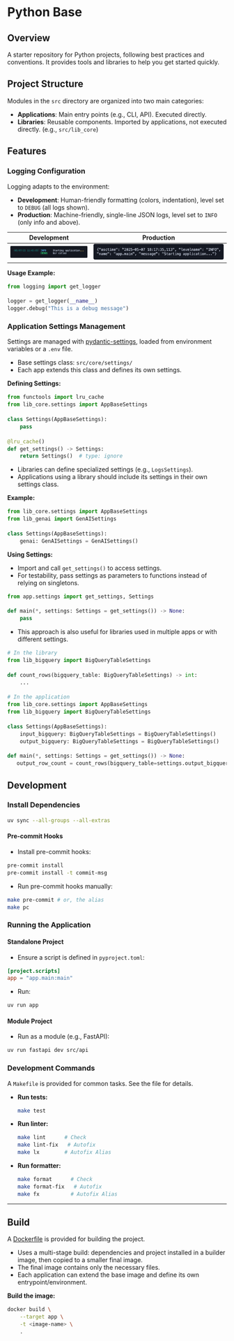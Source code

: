 # Python Base

## Overview

A starter repository for Python projects, following best practices and conventions. It provides tools and libraries to help you get started quickly.

## Project Structure

Modules in the `src` directory are organized into two main categories:

- **Applications**: Main entry points (e.g., CLI, API). Executed directly.
- **Libraries**: Reusable components. Imported by applications, not executed directly. (e.g., `src/lib_core`)

## Features

### Logging Configuration

Logging adapts to the environment:

- **Development**: Human-friendly formatting (colors, indentation), level set to `DEBUG` (all logs shown).
- **Production**: Machine-friendly, single-line JSON logs, level set to `INFO` (only info and above).

| Development | Production |
| ----------- | ---------- |
| ![Development Log Example](docs/assets/logs_dev.png) | ![Production Log Example](docs/assets/logs_prod.png) |

**Usage Example:**

```python
from logging import get_logger

logger = get_logger(__name__)
logger.debug("This is a debug message")
```

### Application Settings Management

Settings are managed with [pydantic-settings](https://pydantic-docs.helpmanual.io/usage/settings.html), loaded from environment variables or a `.env` file.

- Base settings class: `src/core/settings/`
- Each app extends this class and defines its own settings.

**Defining Settings:**

```python
from functools import lru_cache
from lib_core.settings import AppBaseSettings

class Settings(AppBaseSettings):
    pass

@lru_cache()
def get_settings() -> Settings:
    return Settings()  # type: ignore
```

- Libraries can define specialized settings (e.g., `LogsSettings`).
- Applications using a library should include its settings in their own settings class.

**Example:**

```python
from lib_core.settings import AppBaseSettings
from lib_genai import GenAISettings

class Settings(AppBaseSettings):
    genai: GenAISettings = GenAISettings()
```

**Using Settings:**

- Import and call `get_settings()` to access settings.
- For testability, pass settings as parameters to functions instead of relying on singletons.

```python
from app.settings import get_settings, Settings

def main(*, settings: Settings = get_settings()) -> None:
    pass
```

- This approach is also useful for libraries used in multiple apps or with different settings.

```python
# In the library
from lib_bigquery import BigQueryTableSettings

def count_rows(bigquery_table: BigQueryTableSettings) -> int:
    ...

# In the application
from lib_core.settings import AppBaseSettings
from lib_bigquery import BigQueryTableSettings

class Settings(AppBaseSettings):
    input_bigquery: BigQueryTableSettings = BigQueryTableSettings()
    output_bigquery: BigQueryTableSettings = BigQueryTableSettings()

def main(*, settings: Settings = get_settings()) -> None:
   output_row_count = count_rows(bigquery_table=settings.output_bigquery)
```

## Development

### Install Dependencies

```bash
uv sync --all-groups --all-extras
```

#### Pre-commit Hooks

- Install pre-commit hooks:

```bash
pre-commit install
pre-commit install -t commit-msg
```
- Run pre-commit hooks manually:

```bash
make pre-commit # or, the alias
make pc
```

### Running the Application

#### Standalone Project

- Ensure a script is defined in `pyproject.toml`:

```toml
[project.scripts]
app = "app.main:main"
```

- Run:

```bash
uv run app
```

#### Module Project

- Run as a module (e.g., FastAPI):

```bash
uv run fastapi dev src/api
```

### Development Commands

A `Makefile` is provided for common tasks. See the file for details.

- **Run tests:**
  ```bash
  make test
  ```
- **Run linter:**
  ```bash
  make lint      # Check
  make lint-fix   # Autofix
  make lx        # Autofix Alias
  ```
- **Run formatter:**
  ```bash
  make format      # Check
  make format-fix   # Autofix
  make fx          # Autofix Alias
  ```

---

## Build

A [Dockerfile](./Dockerfile) is provided for building the project.

- Uses a multi-stage build: dependencies and project installed in a builder image, then copied to a smaller final image.
- The final image contains only the necessary files.
- Each application can extend the base image and define its own entrypoint/environment.

**Build the image:**

```bash
docker build \
    --target app \
    -t <image-name> \
    .
```
